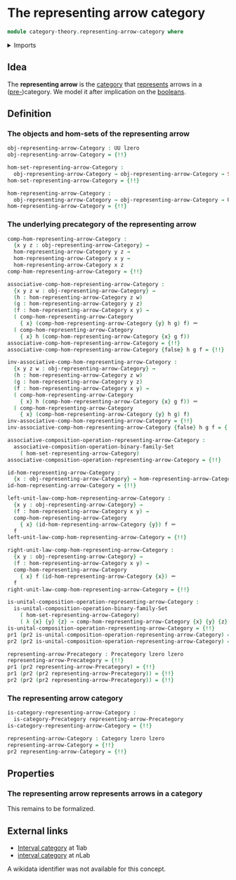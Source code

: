 # The representing arrow category

```agda
module category-theory.representing-arrow-category where
```

<details><summary>Imports</summary>

```agda
open import category-theory.categories
open import category-theory.composition-operations-on-binary-families-of-sets
open import category-theory.isomorphisms-in-precategories
open import category-theory.precategories

open import foundation.booleans
open import foundation.dependent-pair-types
open import foundation.empty-types
open import foundation.identity-types
open import foundation.propositions
open import foundation.sets
open import foundation.subtypes
open import foundation.unit-type
open import foundation.universe-levels
```

</details>

## Idea

The **representing arrow** is the [category](category-theory.categories.md) that
[represents](category-theory.representable-functors-categories.md) arrows in a
([pre-](category-theory.precategories.md))category. We model it after
implication on the [booleans](foundation.booleans.md).

## Definition

### The objects and hom-sets of the representing arrow

```agda
obj-representing-arrow-Category : UU lzero
obj-representing-arrow-Category = {!!}

hom-set-representing-arrow-Category :
  obj-representing-arrow-Category → obj-representing-arrow-Category → Set lzero
hom-set-representing-arrow-Category = {!!}

hom-representing-arrow-Category :
  obj-representing-arrow-Category → obj-representing-arrow-Category → UU lzero
hom-representing-arrow-Category = {!!}
```

### The underlying precategory of the representing arrow

```agda
comp-hom-representing-arrow-Category :
  {x y z : obj-representing-arrow-Category} →
  hom-representing-arrow-Category y z →
  hom-representing-arrow-Category x y →
  hom-representing-arrow-Category x z
comp-hom-representing-arrow-Category = {!!}

associative-comp-hom-representing-arrow-Category :
  {x y z w : obj-representing-arrow-Category} →
  (h : hom-representing-arrow-Category z w)
  (g : hom-representing-arrow-Category y z)
  (f : hom-representing-arrow-Category x y) →
  ( comp-hom-representing-arrow-Category
    { x} (comp-hom-representing-arrow-Category {y} h g) f) ＝
  ( comp-hom-representing-arrow-Category
    { x} h (comp-hom-representing-arrow-Category {x} g f))
associative-comp-hom-representing-arrow-Category = {!!}
associative-comp-hom-representing-arrow-Category {false} h g f = {!!}

inv-associative-comp-hom-representing-arrow-Category :
  {x y z w : obj-representing-arrow-Category} →
  (h : hom-representing-arrow-Category z w)
  (g : hom-representing-arrow-Category y z)
  (f : hom-representing-arrow-Category x y) →
  ( comp-hom-representing-arrow-Category
    { x} h (comp-hom-representing-arrow-Category {x} g f)) ＝
  ( comp-hom-representing-arrow-Category
    { x} (comp-hom-representing-arrow-Category {y} h g) f)
inv-associative-comp-hom-representing-arrow-Category = {!!}
inv-associative-comp-hom-representing-arrow-Category {false} h g f = {!!}

associative-composition-operation-representing-arrow-Category :
  associative-composition-operation-binary-family-Set
    ( hom-set-representing-arrow-Category)
associative-composition-operation-representing-arrow-Category = {!!}

id-hom-representing-arrow-Category :
  {x : obj-representing-arrow-Category} → hom-representing-arrow-Category x x
id-hom-representing-arrow-Category = {!!}

left-unit-law-comp-hom-representing-arrow-Category :
  {x y : obj-representing-arrow-Category} →
  (f : hom-representing-arrow-Category x y) →
  comp-hom-representing-arrow-Category
    { x} (id-hom-representing-arrow-Category {y}) f ＝
  f
left-unit-law-comp-hom-representing-arrow-Category = {!!}

right-unit-law-comp-hom-representing-arrow-Category :
  {x y : obj-representing-arrow-Category} →
  (f : hom-representing-arrow-Category x y) →
  comp-hom-representing-arrow-Category
    { x} f (id-hom-representing-arrow-Category {x}) ＝
  f
right-unit-law-comp-hom-representing-arrow-Category = {!!}

is-unital-composition-operation-representing-arrow-Category :
  is-unital-composition-operation-binary-family-Set
    ( hom-set-representing-arrow-Category)
    ( λ {x} {y} {z} → comp-hom-representing-arrow-Category {x} {y} {z})
is-unital-composition-operation-representing-arrow-Category = {!!}
pr1 (pr2 is-unital-composition-operation-representing-arrow-Category) = {!!}
pr2 (pr2 is-unital-composition-operation-representing-arrow-Category) = {!!}

representing-arrow-Precategory : Precategory lzero lzero
representing-arrow-Precategory = {!!}
pr1 (pr2 representing-arrow-Precategory) = {!!}
pr1 (pr2 (pr2 representing-arrow-Precategory)) = {!!}
pr2 (pr2 (pr2 representing-arrow-Precategory)) = {!!}
```

### The representing arrow category

```agda
is-category-representing-arrow-Category :
  is-category-Precategory representing-arrow-Precategory
is-category-representing-arrow-Category = {!!}

representing-arrow-Category : Category lzero lzero
representing-arrow-Category = {!!}
pr2 representing-arrow-Category = {!!}
```

## Properties

### The representing arrow represents arrows in a category

This remains to be formalized.

## External links

- [Interval category](https://1lab.dev/Cat.Instances.Shape.Interval.html#interval-category)
  at 1lab
- [interval category](https://ncatlab.org/nlab/show/interval+category) at $n$Lab

A wikidata identifier was not available for this concept.
